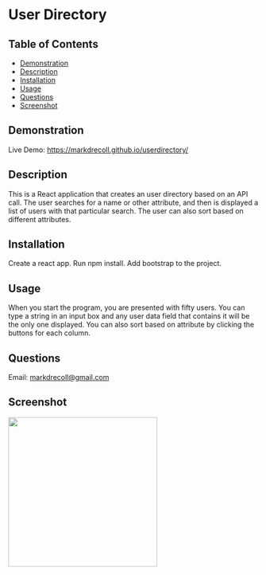 # User Directory
  ## Table of Contents
   - [Demonstration](#Demonstration)
   - [Description](#Description)
   - [Installation](#Installation)
   - [Usage](#Usage)
   - [Questions](#Questions)
   - [Screenshot](#Screenshot)
## Demonstration
Live Demo: https://markdrecoll.github.io/userdirectory/
## Description
This is a React application that creates an user directory based on an API call. The user searches for a name or other attribute, and then is displayed a list of users with that particular search. The user can also sort based on different attributes.
## Installation
Create a react app. Run npm install. Add bootstrap to the project.
## Usage
When you start the program, you are presented with fifty users. You can type a string in an input box and any user data field that contains it will be the only one displayed. You can also sort based on attribute by clicking the buttons for each column.
## Questions
Email: markdrecoll@gmail.com
## Screenshot
<img src="https://user-images.githubusercontent.com/77694281/121949398-0619d000-cd1e-11eb-8160-0ce24299fa8f.PNG" width="300px" height="300px">
